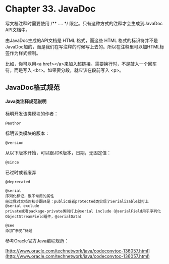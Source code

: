 # Chapter 33. JavaDoc

写文档注释时需要使用 /\*\* .... \*/ 限定。只有这种方式的注释才会生成到JavaDoc API文档中。

由JavaDoc生成的API文档是 HTML 格式，而这些 HTML 格式的标识符并不是 JavaDoc加的，而是我们在写注释的时候写上去的。所以在注释里可以加HTML标签作为样式控制。

比如，你可以用&lt;a href&gt;&lt;/a&gt;来加入超链接。需要换行时，不是敲入一个回车符，而是写入 &lt;br&gt;。如果要分段，就应该在段前写入 &lt;p&gt;。

## JavaDoc格式规范

#### Java类注释规范说明

标明开发该类模块的作者：

```
@author
```

标明该类模块的版本：

```
@version
```

从以下版本开始，可以跟JDK版本，日期，无固定值：

```
@since
```

已过时或者废弃

```
@deprecated

```

```
@serial
序列化标记，很不常用的属性
经过我对文档的初步翻译是：public或者protected类实现了Serializable就打上@serial exclude
private或者package-private类则打上@serial include（@serialField用于序列化ObjectStreamField组件，@serialData）
```

```
@see
添加“参见”标题
```

参考Oracle官方Java编程规范：

[http://www.oracle.com/technetwork/java/codeconvtoc-136057.html](http://www.oracle.com/technetwork/java/codeconvtoc-136057.html)

